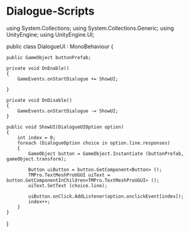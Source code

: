# Dialogue-Scripts
using System.Collections;
using System.Collections.Generic;
using UnityEngine;
using UnityEngine.UI;

public class DialogueUI : MonoBehaviour {

	public GameObject buttonPrefab;

	private void OnEnable()
	{
		GameEvents.onStartDialogue += ShowUI;

	}
		
	private void OnDisable()
	{
		GameEvents.onStartDialogue -= ShowUI;
	}

	public void ShowUI(DialogueUIOption option)
	{
		int index = 0;
		foreach (DialogueOption choice in option.line.responses) 
		{
			GameObject button = GameObject.Instantiate (buttonPrefab, gameObject.transform);

			Button uiButton = button.GetComponent<Button> ();
			TMPro.TextMeshProUGUI uiText = button.GetComponentInChildren<TMPro.TextMeshProUGUI> ();
			uiText.SetText (choice.line);

			uiButton.onClick.AddListener(option.onclickEvent[index]);
			index++;
		}
	}
}
